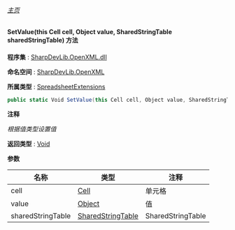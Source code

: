 ###### [主页](./Index.md "主页")

#### SetValue(this Cell cell, Object value, SharedStringTable sharedStringTable) 方法

**程序集** : [SharpDevLib.OpenXML.dll](./SharpDevLib.OpenXML.assembly.md "SharpDevLib.OpenXML.dll")

**命名空间** : [SharpDevLib.OpenXML](./SharpDevLib.OpenXML.namespace.md "SharpDevLib.OpenXML")

**所属类型** : [SpreadsheetExtensions](./SharpDevLib.OpenXML.SpreadsheetExtensions.md "SpreadsheetExtensions")

``` csharp
public static Void SetValue(this Cell cell, Object value, SharedStringTable sharedStringTable)
```

**注释**

*根据值类型设置值*



**返回类型** : [Void](https://learn.microsoft.com/en-us/dotnet/api/system.void "Void")


**参数**

|名称|类型|注释|
|---|---|---|
|cell|[Cell](https://learn.microsoft.com/en-us/dotnet/api/documentformat.openxml.spreadsheet.cell "Cell")|单元格|
|value|[Object](https://learn.microsoft.com/en-us/dotnet/api/system.object "Object")|值|
|sharedStringTable|[SharedStringTable](https://learn.microsoft.com/en-us/dotnet/api/documentformat.openxml.spreadsheet.sharedstringtable "SharedStringTable")|SharedStringTable|


